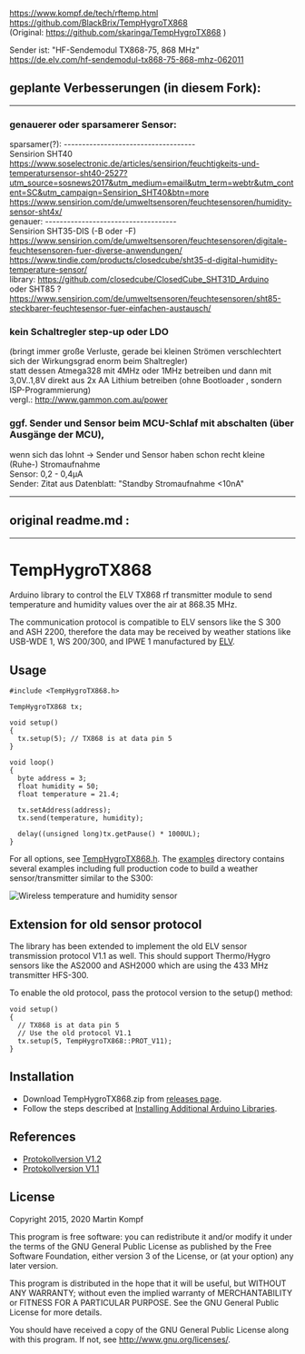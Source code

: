 https://www.kompf.de/tech/rftemp.html  
https://github.com/BlackBrix/TempHygroTX868  
(Original: https://github.com/skaringa/TempHygroTX868 )  
  
Sender ist: "HF-Sendemodul TX868-75, 868 MHz"  
https://de.elv.com/hf-sendemodul-tx868-75-868-mhz-062011  
  
## geplante Verbesserungen (in diesem Fork): 
----
### genauerer oder sparsamerer Sensor:  
sparsamer(?): ------------------------------------  
Sensirion SHT40  
https://www.soselectronic.de/articles/sensirion/feuchtigkeits-und-temperatursensor-sht40-2527?utm_source=sosnews2017&utm_medium=email&utm_term=webtr&utm_content=SC&utm_campaign=Sensirion_SHT40&btn=more  
https://www.sensirion.com/de/umweltsensoren/feuchtesensoren/humidity-sensor-sht4x/  
genauer: ------------------------------------  
Sensirion SHT35-DIS (-B oder -F)  
https://www.sensirion.com/de/umweltsensoren/feuchtesensoren/digitale-feuchtesensoren-fuer-diverse-anwendungen/  
https://www.tindie.com/products/closedcube/sht35-d-digital-humidity-temperature-sensor/  
library: https://github.com/closedcube/ClosedCube_SHT31D_Arduino  
oder SHT85 ?  
https://www.sensirion.com/de/umweltsensoren/feuchtesensoren/sht85-steckbarer-feuchtesensor-fuer-einfachen-austausch/  
  
  
### kein Schaltregler step-up oder LDO   
(bringt immer große Verluste, gerade bei kleinen Strömen verschlechtert sich der Wirkungsgrad enorm beim Shaltregler)  
statt dessen Atmega328 mit 4MHz oder 1MHz betreiben und dann mit 3,0V..1,8V direkt aus 2x AA Lithium betreiben (ohne Bootloader , sondern ISP-Programmierung)  
vergl.: http://www.gammon.com.au/power  
  
### ggf. Sender und Sensor beim MCU-Schlaf mit abschalten (über Ausgänge der MCU),  
wenn sich das lohnt -> Sender und Sensor haben schon recht kleine (Ruhe-) Stromaufnahme  
Sensor: 0,2 - 0,4µA  
Sender: Zitat aus Datenblatt: "Standby Stromaufnahme <10nA"  
 
----
## original readme.md :
----
   
# TempHygroTX868

Arduino library to control the ELV TX868 rf transmitter module to send temperature and humidity values over the air at 868.35 MHz.

The communication protocol is compatible to ELV sensors like the S 300 and ASH 2200, therefore the data may be received by weather stations like USB-WDE 1, WS 200/300, and IPWE 1 manufactured by [ELV](http://www.elv.de).

## Usage

    #include <TempHygroTX868.h>

    TempHygroTX868 tx;

    void setup()
    {
      tx.setup(5); // TX868 is at data pin 5
    }

    void loop()
    {
      byte address = 3;
      float humidity = 50;
      float temperature = 21.4;

      tx.setAddress(address);
      tx.send(temperature, humidity);

      delay((unsigned long)tx.getPause() * 1000UL);
    }

For all options, see [TempHygroTX868.h][header]. The [examples][example] directory contains several examples including full production code to build a weather sensor/transmitter similar to the S300:

![Wireless temperature and humidity sensor](https://www.kompf.de/tech/images/rftemp_comp_annot.png)

## Extension for old sensor protocol

The library has been extended to implement the old ELV sensor transmission protocol V1.1 as well. This should support Thermo/Hygro sensors like the AS2000 and ASH2000 which are using the 433 MHz transmitter HFS-300.

To enable the old protocol, pass the protocol version to the setup() method:

    void setup()
    {
      // TX868 is at data pin 5
      // Use the old protocol V1.1
      tx.setup(5, TempHygroTX868::PROT_V11);
    }

## Installation

* Download TempHygroTX868.zip from [releases page][release].
* Follow the steps described at [Installing Additional Arduino Libraries](https://www.arduino.cc/en/guide/libraries).

## References

* [Protokollversion V1.2](https://github.com/BlackBrix/TempHygroTX868/tree/master/Protokoll_V1_2)
* [Protokollversion V1.1](https://github.com/BlackBrix/TempHygroTX868/tree/master/Protokoll_V1_1)

## License

Copyright 2015, 2020 Martin Kompf

This program is free software: you can redistribute it and/or modify
it under the terms of the GNU General Public License as published by
the Free Software Foundation, either version 3 of the License, or
(at your option) any later version.
 
This program is distributed in the hope that it will be useful,
but WITHOUT ANY WARRANTY; without even the implied warranty of
MERCHANTABILITY or FITNESS FOR A PARTICULAR PURPOSE.  See the
GNU General Public License for more details.

You should have received a copy of the GNU General Public License
along with this program.  If not, see <http://www.gnu.org/licenses/>.

[header]: https://github.com/skaringa/TempHygroTX868/blob/master/TempHygroTX868.h "Header file"
[example]: https://github.com/skaringa/TempHygroTX868/blob/master/examples "Examples"
[release]: https://github.com/skaringa/TempHygroTX868/releases/latest
[prot_11]: https://github.com/BlackBrix/TempHygroTX868/tree/master/Protokoll_V1_1
[prot_12]: https://github.com/BlackBrix/TempHygroTX868/tree/master/Protokoll_V1_2

